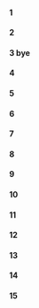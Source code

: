 #### 1
#### 2
#### 3 bye
#### 4
#### 5
#### 6
#### 7
#### 8
#### 9
#### 10
#### 11
#### 12
#### 13
#### 14
#### 15